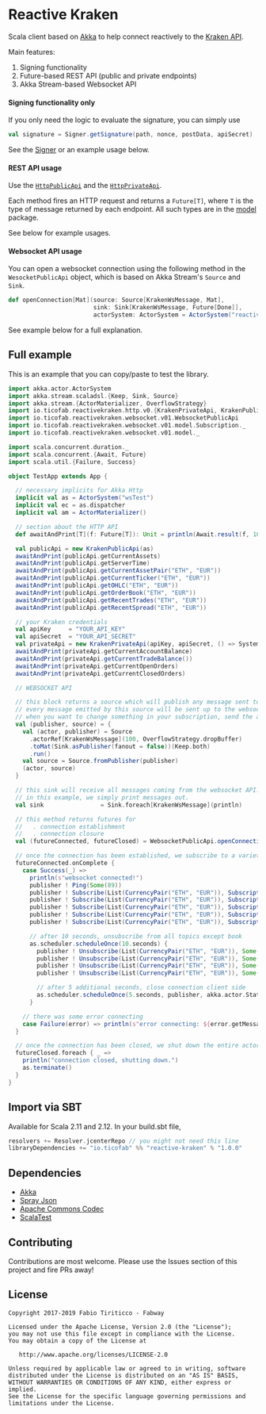 # Reactive Kraken

Scala client based on [Akka](http://akka.io) to help connect reactively to the [Kraken API](https://www.kraken.com/help/api).

Main features:

1. Signing functionality
2. Future-based REST API (public and private endpoints)
3. Akka Stream-based Websocket API

#### Signing functionality only

If you only need the logic to evaluate the signature, you can simply use

```scala
val signature = Signer.getSignature(path, nonce, postData, apiSecret)
```
See the [Signer](https://github.com/ticofab/reactive-kraken/blob/master/src/main/scala/io/ticofab/reactivekraken/signature/Signer.scala) or an example usage below. 

#### REST API usage

Use the [`HttpPublicApi`](https://github.com/ticofab/reactive-kraken/blob/master/src/main/scala/io/ticofab/reactivekraken/http/v0/HttpPublicApi.scala)
and the [`HttpPrivateApi`](https://github.com/ticofab/reactive-kraken/blob/master/src/main/scala/io/ticofab/reactivekraken/http/v0/HttpPrivateApi.scala).

Each method fires an HTTP request and returns a `Future[T]`, where `T` is the type of message returned by each endpoint.
All such types are in the [model](https://github.com/ticofab/reactive-kraken/tree/master/src/main/scala/io/ticofab/reactivekraken/http/v0/model) package. 

See below for example usages.

#### Websocket API usage

You can open a websocket connection using the following method in the `WesocketPublicApi` object, which is based on Akka Stream's `Source` and `Sink`.
 
```scala
def openConnection[Mat](source: Source[KrakenWsMessage, Mat],
                        sink: Sink[KrakenWsMessage, Future[Done]],
                        actorSystem: ActorSystem = ActorSystem("reactive-kraken"))

```

See example below for a full explanation.

## Full example

This is an example that you can copy/paste to test the library. 

```scala
import akka.actor.ActorSystem
import akka.stream.scaladsl.{Keep, Sink, Source}
import akka.stream.{ActorMaterializer, OverflowStrategy}
import io.ticofab.reactivekraken.http.v0.{KrakenPrivateApi, KrakenPublicApi}
import io.ticofab.reactivekraken.websocket.v01.WebsocketPublicApi
import io.ticofab.reactivekraken.websocket.v01.model.Subscription._
import io.ticofab.reactivekraken.websocket.v01.model._

import scala.concurrent.duration._
import scala.concurrent.{Await, Future}
import scala.util.{Failure, Success}

object TestApp extends App {

  // necessary implicits for Akka Http
  implicit val as = ActorSystem("wsTest")
  implicit val ec = as.dispatcher
  implicit val am = ActorMaterializer()

  // section about the HTTP API
  def awaitAndPrint[T](f: Future[T]): Unit = println(Await.result(f, 10.seconds))

  val publicApi = new KrakenPublicApi(as)
  awaitAndPrint(publicApi.getCurrentAssets)
  awaitAndPrint(publicApi.getServerTime)
  awaitAndPrint(publicApi.getCurrentAssetPair("ETH", "EUR"))
  awaitAndPrint(publicApi.getCurrentTicker("ETH", "EUR"))
  awaitAndPrint(publicApi.getOHLC("ETH", "EUR"))
  awaitAndPrint(publicApi.getOrderBook("ETH", "EUR"))
  awaitAndPrint(publicApi.getRecentTrades("ETH", "EUR"))
  awaitAndPrint(publicApi.getRecentSpread("ETH", "EUR"))

  // your Kraken credentials
  val apiKey     = "YOUR_API_KEY"
  val apiSecret  = "YOUR_API_SECRET"
  val privateApi = new KrakenPrivateApi(apiKey, apiSecret, () => System.currentTimeMillis(), as)
  awaitAndPrint(privateApi.getCurrentAccountBalance)
  awaitAndPrint(privateApi.getCurrentTradeBalance())
  awaitAndPrint(privateApi.getCurrentOpenOrders)
  awaitAndPrint(privateApi.getCurrentClosedOrders)

  // WEBSOCKET API

  // this block returns a source which will publish any message sent to the publisher actorRef.
  // every message emitted by this source will be sent up to the websocket API. 
  // when you want to change something in your subscription, send the appropriate message to the publisher actor.
  val (publisher, source) = {
    val (actor, publisher) = Source
      .actorRef[KrakenWsMessage](100, OverflowStrategy.dropBuffer)
      .toMat(Sink.asPublisher(fanout = false))(Keep.both)
      .run()
    val source = Source.fromPublisher(publisher)
    (actor, source)
  }

  // this sink will receive all messages coming from the websocket API.
  // in this example, we simply print messages out.
  val sink                = Sink.foreach[KrakenWsMessage](println)

  // this method returns futures for
  //   . connection establishment
  //   . connection closure
  val (futureConnected, futureClosed) = WebsocketPublicApi.openConnection(source, sink, as)

  // once the connection has been established, we subscribe to a variety of topics
  futureConnected.onComplete {
    case Success(_) =>
      println(s"websocket connected!")
      publisher ! Ping(Some(89))
      publisher ! Subscribe(List(CurrencyPair("ETH", "EUR")), Subscription(TopicOHLC))
      publisher ! Subscribe(List(CurrencyPair("ETH", "EUR")), Subscription(TopicSpread))
      publisher ! Subscribe(List(CurrencyPair("ETH", "EUR")), Subscription(TopicTrade))
      publisher ! Subscribe(List(CurrencyPair("ETH", "EUR")), Subscription(TopicBook))
      publisher ! Subscribe(List(CurrencyPair("ETH", "EUR")), Subscription(TopicTicker))

      // after 10 seconds, unsubscribe from all topics except book
      as.scheduler.scheduleOnce(10.seconds) {
        publisher ! Unsubscribe(List(CurrencyPair("ETH", "EUR")), Some(Subscription(TopicOHLC)))
        publisher ! Unsubscribe(List(CurrencyPair("ETH", "EUR")), Some(Subscription(TopicSpread)))
        publisher ! Unsubscribe(List(CurrencyPair("ETH", "EUR")), Some(Subscription(TopicTrade)))
        publisher ! Unsubscribe(List(CurrencyPair("ETH", "EUR")), Some(Subscription(TopicTicker)))

        // after 5 additional seconds, close connection client side
        as.scheduler.scheduleOnce(5.seconds, publisher, akka.actor.Status.Success)
      }

    // there was some error connecting
    case Failure(error) => println(s"error connecting: ${error.getMessage}")
  }

  // once the connection has been closed, we shut down the entire actor system.
  futureClosed.foreach { _ =>
    println("connection closed, shutting down.")
    as.terminate()
  }
}
```

## Import via SBT

Available for Scala 2.11 and 2.12. In your build.sbt file,

```sbt
resolvers += Resolver.jcenterRepo // you might not need this line
libraryDependencies += "io.ticofab" %% "reactive-kraken" % "1.0.0"
```

## Dependencies

* [Akka](http://akka.io)
* [Spray Json](https://github.com/spray/spray-json)
* [Apache Commons Codec](https://commons.apache.org/proper/commons-codec/)
* [ScalaTest](http://www.scalatest.org)

## Contributing

Contributions are most welcome. Please use the Issues section of this project and fire PRs away!

## License

    Copyright 2017-2019 Fabio Tiriticco - Fabway

    Licensed under the Apache License, Version 2.0 (the "License");
    you may not use this file except in compliance with the License.
    You may obtain a copy of the License at

       http://www.apache.org/licenses/LICENSE-2.0

    Unless required by applicable law or agreed to in writing, software
    distributed under the License is distributed on an "AS IS" BASIS,
    WITHOUT WARRANTIES OR CONDITIONS OF ANY KIND, either express or implied.
    See the License for the specific language governing permissions and
    limitations under the License.
